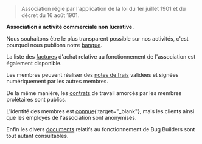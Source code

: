 > Association régie par l'application de la loi du 1er juillet 1901 et du décret du 16 août 1901.

__Association à activité commerciale non lucrative.__

Nous souhaitons être le plus transparent possible sur nos activités, c'est pourquoi nous publions notre [banque](Banque.html).

La liste des [factures](Factures/) d'achat relative au fonctionnement de l'association est également disponible.

Les membres peuvent réaliser des [notes de frais](Note_de_frais.html) validées et signées numériquement par les autres membres.

De la même manière, les [contrats](Contrats.html) de travail amorcés par les membres prolétaires sont publics.

L'identité des membres est [connue](https://github.com/orgs/bug-builders/people){:target="_blank"}, mais les clients ainsi que les employés de l'association sont anonymisés.

Enfin les divers [documents](Documents) relatifs au fonctionnement de Bug Builders sont tout autant consultables.
